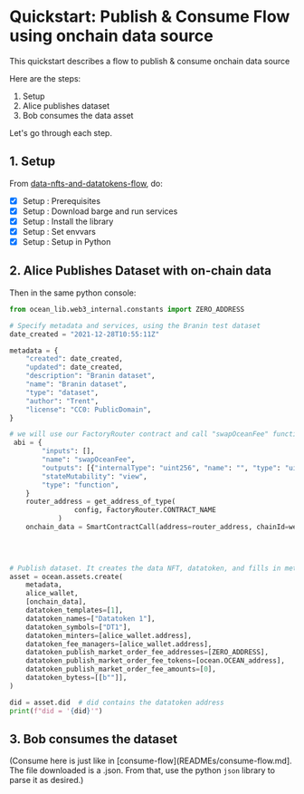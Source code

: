 <!--
Copyright 2022 Ocean Protocol Foundation
SPDX-License-Identifier: Apache-2.0
-->

# Quickstart: Publish & Consume Flow using onchain data source

This quickstart describes a flow to publish & consume onchain data source

Here are the steps:

1.  Setup
2.  Alice publishes dataset
3.  Bob consumes the data asset

Let's go through each step.

## 1. Setup

From [data-nfts-and-datatokens-flow](data-nfts-and-datatokens-flow.md), do:
- [x] Setup : Prerequisites
- [x] Setup : Download barge and run services
- [x] Setup : Install the library
- [x] Setup : Set envvars
- [x] Setup : Setup in Python

## 2. Alice Publishes Dataset with on-chain data

Then in the same python console:
```python
from ocean_lib.web3_internal.constants import ZERO_ADDRESS

# Specify metadata and services, using the Branin test dataset
date_created = "2021-12-28T10:55:11Z"

metadata = {
    "created": date_created,
    "updated": date_created,
    "description": "Branin dataset",
    "name": "Branin dataset",
    "type": "dataset",
    "author": "Trent",
    "license": "CC0: PublicDomain",
}

# we will use our FactoryRouter contract and call "swapOceanFee" function
 abi = {
        "inputs": [],
        "name": "swapOceanFee",
        "outputs": [{"internalType": "uint256", "name": "", "type": "uint256"}],
        "stateMutability": "view",
        "type": "function",
    }
    router_address = get_address_of_type(
                config, FactoryRouter.CONTRACT_NAME
            )
    onchain_data = SmartContractCall(address=router_address, chainId=web3.eth.chain_id, abi=abi)
    

    

# Publish dataset. It creates the data NFT, datatoken, and fills in metadata.
asset = ocean.assets.create(
    metadata,
    alice_wallet,
    [onchain_data],
    datatoken_templates=[1],
    datatoken_names=["Datatoken 1"],
    datatoken_symbols=["DT1"],
    datatoken_minters=[alice_wallet.address],
    datatoken_fee_managers=[alice_wallet.address],
    datatoken_publish_market_order_fee_addresses=[ZERO_ADDRESS],
    datatoken_publish_market_order_fee_tokens=[ocean.OCEAN_address],
    datatoken_publish_market_order_fee_amounts=[0],
    datatoken_bytess=[[b""]],
)

did = asset.did  # did contains the datatoken address
print(f"did = '{did}'")
```


## 3.  Bob consumes the dataset

(Consume here is just like in [consume-flow](READMEs/consume-flow.md]. The file downloaded is a .json. From that, use the python `json` library to parse it as desired.)

